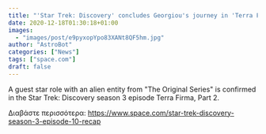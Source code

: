 ```yaml
---
title: "'Star Trek: Discovery' concludes Georgiou's journey in 'Terra Firma, Part 2'"
date: 2020-12-18T01:30:18+01:00
images:
  - "images/post/e9pyxopYpo83XANt8QF5hm.jpg"
author: "AstroBot"
categories: ["News"]
tags: ["space.com"]
draft: false
---
```


A guest star role with an alien entity from "The Original Series" is confirmed in the Star Trek: Discovery season 3 episode Terra Firma, Part 2. 

Διαβάστε περισσότερα: https://www.space.com/star-trek-discovery-season-3-episode-10-recap
